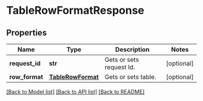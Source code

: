 # TableRowFormatResponse

## Properties
Name | Type | Description | Notes
------------ | ------------- | ------------- | -------------
**request_id** | **str** | Gets or sets request Id. | [optional] 
**row_format** | [**TableRowFormat**](TableRowFormat.md) | Gets or sets table. | [optional] 

[[Back to Model list]](../README.md#documentation-for-models) [[Back to API list]](../README.md#documentation-for-api-endpoints) [[Back to README]](../README.md)


